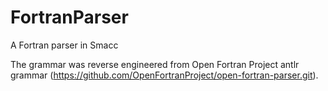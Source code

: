 # FortranParser
A Fortran parser in Smacc

The grammar was reverse engineered from Open Fortran Project antlr grammar (https://github.com/OpenFortranProject/open-fortran-parser.git).
